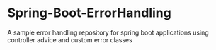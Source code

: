 # Spring-Boot-ErrorHandling
A sample error handling repository for spring boot applications
using controller advice and custom error classes
